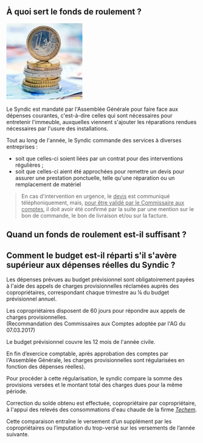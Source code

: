 ## &Agrave; quoi sert le fonds de roulement ?

![](budget.png)

Le Syndic est mandaté par l'Assemblée Générale pour faire face aux dépenses courantes, c'est-à-dire celles qui sont nécessaires pour entretenir l'immeuble, auxquelles viennent s'ajouter les réparations rendues nécessaires par l'usure des installations.

Tout au long de l'année, le Syndic commande des services à diverses entreprises :

* soit que celles-ci soient liées par un contrat pour des interventions régulières ;
* soit que celles-ci aient été approchées pour remettre un devis pour assurer une prestation ponctuelle, telle qu'une réparation ou un remplacement de matériel

> En cas d'intervention en urgence, le <u>devis</u> est communiqué téléphoniquement, mais, <u>pour être validé par le Commissaire aux comptes</u>, il doit avoir été confirmé par la suite par une mention sur le bon de commande, le bon de livraison et/ou sur la facture.

## Quand un fonds de roulement est-il suffisant ?

## Comment le budget est-il réparti s'il s'avère supérieur aux dépenses réelles du Syndic ?

Les dépenses prévues au budget prévisionnel sont obligatoirement payées à l'aide des appels de charges provisionnelles réclamées auprès des copropriétaires, correspondant  chaque trimestre au ¼ du budget prévisionnel annuel.

Les copropriétaires disposent  de 60 jours pour répondre aux appels de charges provisionnelles.  
(Recommandation des Commissaires aux Comptes adoptée par l'AG du 07.03.2017)

Le budget prévisionnel  couvre les 12 mois de l'année civile. 

En fin d’exercice comptable, après approbation des comptes par l'Assemblée Générale, les charges provisionnelles sont régularisées en fonction des dépenses réelles).

Pour procéder à cette régularisation, le syndic compare la somme des provisions versées et le montant total des charges dues pour la même période.

Correction du solde obtenu est effectuée, copropriétaire par copropriétaire, à l'appui des relevés des consommations d'eau chaude de la firme [*Techem*](https://www.techem.be/).

Cette comparaison entraîne le versement d’un supplément par les copropriétaires ou l’imputation du trop-versé sur les versements de l’année suivante.

